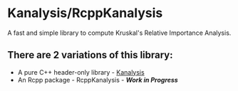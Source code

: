 # Kanalysis/RcppKanalysis
A fast and simple library to compute Kruskal's Relative Importance Analysis.

## There are 2 variations of this library:
- A pure C++ header-only library - [Kanalysis](https://github.com/tomn2804/Kanalysis/tree/master/Kanalysis)
- An Rcpp package - RcppKanalysis - ***Work in Progress***